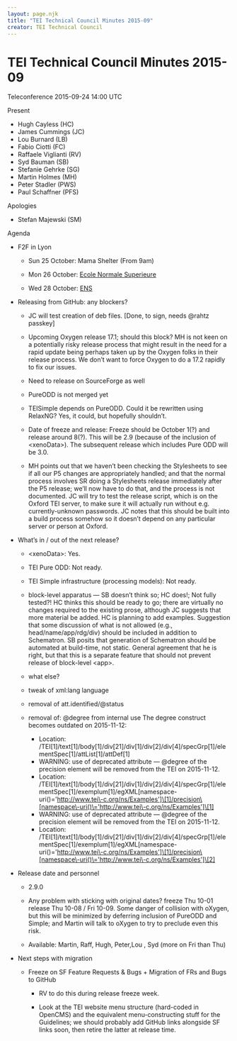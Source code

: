 ```yaml
---
layout: page.njk
title: "TEI Technical Council Minutes 2015-09"
creator: TEI Technical Council
---
```

# TEI Technical Council Minutes 2015-09




 Teleconference 2015\-09\-24 14:00 UTC
 
 Present
 
 * Hugh Cayless (HC)
* James Cummings (JC)
* Lou Burnard (LB)
* Fabio Ciotti (FC)
* Raffaele Viglianti (RV)
* Syd Bauman (SB)
* Stefanie Gehrke (SG)
* Martin Holmes (MH)
* Peter Stadler (PWS)
* Paul Schaffner (PFS)


Apologies
 
 * Stefan Majewski (SM)



 Agenda
 
 
- F2F in Lyon
 
	
	- Sun 25 October: Mama Shelter (From 9am)
	
	- Mon 26 October: [Ecole Normale Superieure](http://www.ens-lyon.eu/informations-pratiques/acces-a-l-ens-de-lyon--81546.kjsp?RH=ENS-LYON-FR)
	
	- Wed 28 October: [ENS](http://www.ens-lyon.eu/informations-pratiques/acces-a-l-ens-de-lyon--81546.kjsp?RH=ENS-LYON-FR)

- Releasing from GitHub: any blockers? 
 
	
	- JC will test creation of deb files. \[Done, to sign, needs @rahtz
	 passkey]
	
	- Upcoming Oxygen release 17\.1; should this block? MH is not keen on a
	 potentially risky release process that might result in the need for a rapid update
	 being perhaps taken up by the Oxygen folks in their release process. We don’t want
	 to force Oxygen to do a 17\.2 rapidly to fix our issues.
	
	- Need to release on SourceForge as well
	
	- PureODD is not merged yet
	
	- TEISimple depends on PureODD. Could it be rewritten using RelaxNG? Yes, it
	 could, but hopefully shouldn’t.
	
	- Date of freeze and release: Freeze should be October 1(?) and release around
	 8(?). This will be 2\.9 (because of the inclusion of \<xenoData\>). The
	 subsequent release which includes Pure ODD will be 3\.0\.
	
	- MH points out that we haven’t been checking the Stylesheets to see if all our
	 P5 changes are appropriately handled; and that the normal process involves SR
	 doing a Stylesheets release immediately after the P5 release; we’ll now have to do
	 that, and the process is not documented. JC will try to test the release script,
	 which is on the Oxford TEI server, to make sure it will actually run without e.g.
	 currently\-unknown passwords. JC notes that this should be built into a build
	 process somehow so it doesn’t depend on any particular server or person at
	 Oxford.

- What’s in / out of the next release?
 
	
	- \<xenoData\>: Yes.
	
	- TEI Pure ODD: Not ready.
	
	- TEI Simple infrastructure (processing models): Not ready.
	
	- block\-level apparatus — SB doesn’t think so; HC does!; Not fully tested?! HC
	 thinks this should be ready to go; there are virtually no changes required to the
	 existing prose, although JC suggests that more material be added. HC is planning
	 to add examples. Suggestion that some discussion of what is not allowed (e.g.,
	 head/name/app/rdg/div) should be included in addition to Schematron. SB posits
	 that generation of Schematron should be automated at build\-time, not static.
	 General agreement that he is right, but that this is a separate feature that
	 should not prevent release of block\-level \<app\>.
	
	- what else?
	
	- tweak of xml:lang language
	
	- removal of att.identified/@status
	
	- removal of: @degree from internal use
	 The degree construct becomes outdated on 2015\-11\-12: 
	 
		* Location:
		 /TEI\[1]/text\[1]/body\[1]/div\[21]/div\[1]/div\[2]/div\[4]/specGrp\[1]/elementSpec\[1]/attList\[1]/attDef\[1]
		* WARNING: use of deprecated attribute — @degree of the precision element will
		 be removed from the TEI on 2015\-11\-12\.
		* Location:
		 /TEI\[1]/text\[1]/body\[1]/div\[21]/div\[1]/div\[2]/div\[4]/specGrp\[1]/elementSpec\[1]/exemplum\[1]/egXML\[namespace\-uri()\='http://www.tei\-c.org/ns/Examples']\[1]/precision\[namespace\-uri()\='http://www.tei\-c.org/ns/Examples']\[1]
		* WARNING: use of deprecated attribute — @degree of the precision element will
		 be removed from the TEI on 2015\-11\-12\.
		* Location:
		 /TEI\[1]/text\[1]/body\[1]/div\[21]/div\[1]/div\[2]/div\[4]/specGrp\[1]/elementSpec\[1]/exemplum\[1]/egXML\[namespace\-uri()\='http://www.tei\-c.org/ns/Examples']\[1]/precision\[namespace\-uri()\='http://www.tei\-c.org/ns/Examples']\[2]

- Release date and personnel
 
	
	- 2\.9\.0
	
	- Any problem with sticking with original dates? freeze Thu 10\-01 release Thu
	 10\-08 / Fri 10\-09\. Some danger of collision with oXygen, but this will be
	 minimized by deferring inclusion of PureODD and Simple; and Martin will talk to
	 oXygen to try to preclude even this risk.
	
	- Available: Martin, Raff, Hugh, Peter,Lou , Syd (more on Fri than Thu)

- Next steps with migration
 
	
	- Freeze on SF Feature Requests \& Bugs \+ Migration of FRs and Bugs to GitHub
	 
	 
		
		- RV to do this during release freeze week.
		
		- Look at the TEI website menu structure (hard\-coded in OpenCMS) and the
		 equivalent menu\-constructing stuff for the Guidelines; we should probably add
		 GitHub links alongside SF links soon, then retire the latter at release
		 time.







